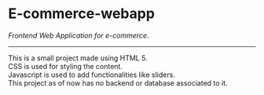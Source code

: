 # E-commerce-webapp
<i> Frontend Web Application for e-commerce. </i>
<hr>
This is a small project made using HTML 5.<br>
CSS is used for styling the content.<br>
Javascript is used to add functionalities like sliders.<br>
This project as of now has no backend or database associated to it.
